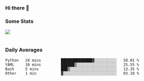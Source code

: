 ### Hi there 👋

<!--
**haruishi43/haruishi43** is a ✨ _special_ ✨ repository because its `README.md` (this file) appears on your GitHub profile.

Here are some ideas to get you started:

- 🔭 I’m currently working on ...
- 🌱 I’m currently learning ...
- 👯 I’m looking to collaborate on ...
- 🤔 I’m looking for help with ...
- 💬 Ask me about ...
- 📫 How to reach me: ...
- 😄 Pronouns: ...
- ⚡ Fun fact: ...
-->

### Some Stats
<div>
  <img align="center" src="https://github-readme-stats.vercel.app/api?username=haruishi43&count_private=true&show_icons=true" />
</div>

</br>

### Daily Averages

<!--START_SECTION:waka-->
```text
Python   24 mins         ██████████████▓░░░░░░░░░░   58.01 % 
YAML     10 mins         ██████▒░░░░░░░░░░░░░░░░░░   25.55 % 
Bash     5 mins          ███▒░░░░░░░░░░░░░░░░░░░░░   13.35 % 
Other    1 min           ▓░░░░░░░░░░░░░░░░░░░░░░░░   03.10 % 
```
<!--END_SECTION:waka-->
